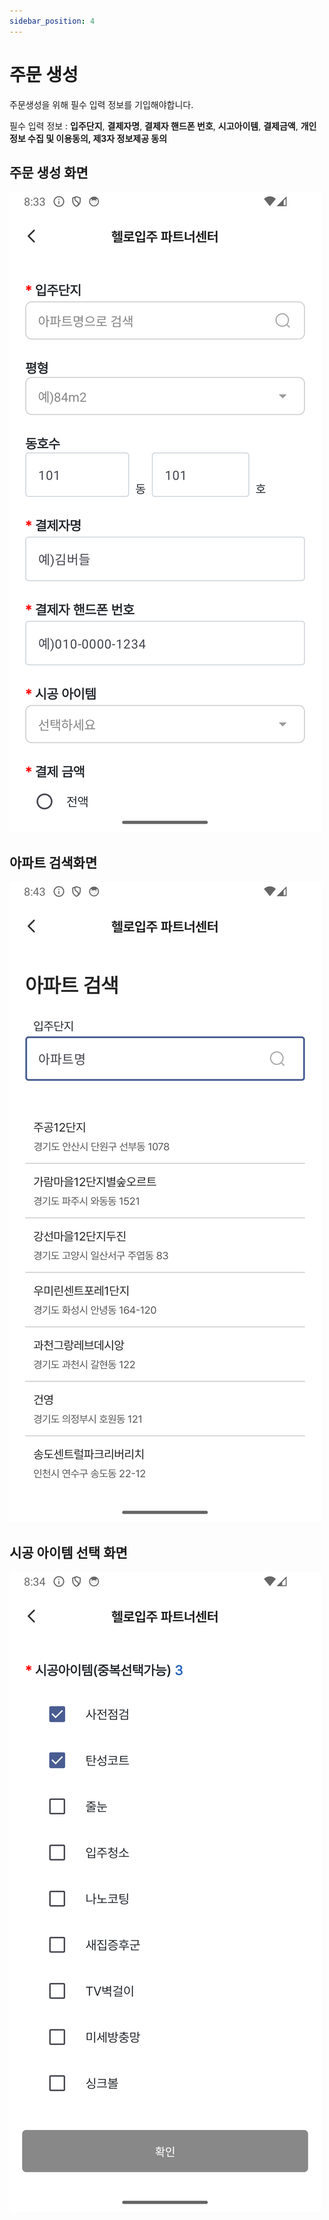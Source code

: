 ```yaml
---
sidebar_position: 4
---
```



# 주문 생성

주문생성을 위해 필수 입력 정보를 기입해야합니다. 

필수 입력 정보 : **입주단지**, **결제자명**, **결제자 핸드폰 번호**, **시고아이템**, **결제금액**, **개인정보 수집 및 이용동의, 제3자 정보제공 동의**

<!-- <img src="/img/newOrder.png" alt="newOrder" width="300" height="400"/>    -->

   ## 주문 생성 화면 
![newOrder](./img/newOrder.png)
   
   ## 아파트 검색화면 
![searchApt](./img/searchApt.png)

   ## 시공 아이템 선택 화면 
![selectworkItem](./img/selectworkItem.png) 
